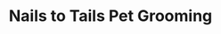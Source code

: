 ---
title: "Nails to Tails Pet Grooming"
url: /clinton/nails-to-tails-pet-grooming/
shop: pet grooming
---